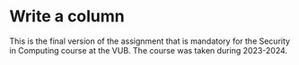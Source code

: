 # Write a column

This is the final version of the assignment that is mandatory for the Security in Computing course at the VUB. The course was taken during 2023-2024.
